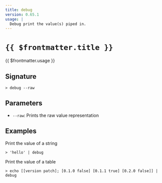 ```yaml
---
title: debug
version: 0.65.1
usage: |
  Debug print the value(s) piped in.
---
```


# <code>{{ $frontmatter.title }}</code>

<div style='white-space: pre-wrap;'>{{ $frontmatter.usage }}</div>

## Signature

```> debug --raw```

## Parameters

 -  `--raw`: Prints the raw value representation

## Examples

Print the value of a string
```shell
> 'hello' | debug
```

Print the value of a table
```shell
> echo [[version patch]; [0.1.0 false] [0.1.1 true] [0.2.0 false]] | debug
```
